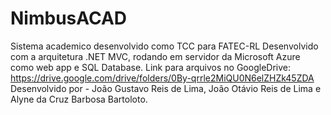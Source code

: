 # NimbusACAD
Sistema academico desenvolvido como TCC para FATEC-RL
Desenvolvido com a arquitetura .NET MVC, rodando em servidor da Microsoft Azure como web app e SQL Database. Link para arquivos no GoogleDrive: https://drive.google.com/drive/folders/0By-qrrle2MiQU0N6elZHZk45ZDA
Desenvolvido por - João Gustavo Reis de Lima, João Otávio Reis de Lima e Alyne da Cruz Barbosa Bartoloto.
